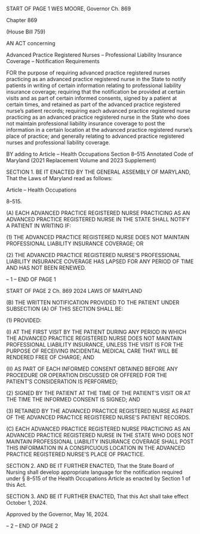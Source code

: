 START OF PAGE 1
WES MOORE, Governor Ch. 869

Chapter 869

(House Bill 759)

AN ACT concerning

Advanced Practice Registered Nurses – Professional Liability Insurance
Coverage – Notification Requirements

FOR the purpose of requiring advanced practice registered nurses practicing as an
advanced practice registered nurse in the State to notify patients in writing of certain
information relating to professional liability insurance coverage; requiring that the
notification be provided at certain visits and as part of certain informed consents,
signed by a patient at certain times, and retained as part of the advanced practice
registered nurse’s patient records; requiring each advanced practice registered nurse
practicing as an advanced practice registered nurse in the State who does not
maintain professional liability insurance coverage to post the information in a
certain location at the advanced practice registered nurse’s place of practice; and
generally relating to advanced practice registered nurses and professional liability
coverage.

BY adding to
Article – Health Occupations
Section 8–515
Annotated Code of Maryland
(2021 Replacement Volume and 2023 Supplement)

SECTION 1. BE IT ENACTED BY THE GENERAL ASSEMBLY OF MARYLAND,
That the Laws of Maryland read as follows:

Article – Health Occupations

8–515.

(A) EACH ADVANCED PRACTICE REGISTERED NURSE PRACTICING AS AN
ADVANCED PRACTICE REGISTERED NURSE IN THE STATE SHALL NOTIFY A PATIENT
IN WRITING IF:

(1) THE ADVANCED PRACTICE REGISTERED NURSE DOES NOT
MAINTAIN PROFESSIONAL LIABILITY INSURANCE COVERAGE; OR

(2) THE ADVANCED PRACTICE REGISTERED NURSE’S PROFESSIONAL
LIABILITY INSURANCE COVERAGE HAS LAPSED FOR ANY PERIOD OF TIME AND HAS
NOT BEEN RENEWED.

– 1 –
END OF PAGE 1

START OF PAGE 2
Ch. 869 2024 LAWS OF MARYLAND

(B) THE WRITTEN NOTIFICATION PROVIDED TO THE PATIENT UNDER
SUBSECTION (A) OF THIS SECTION SHALL BE:

(1) PROVIDED:

(I) AT THE FIRST VISIT BY THE PATIENT DURING ANY PERIOD
IN WHICH THE ADVANCED PRACTICE REGISTERED NURSE DOES NOT MAINTAIN
PROFESSIONAL LIABILITY INSURANCE, UNLESS THE VISIT IS FOR THE PURPOSE OF
RECEIVING INCIDENTAL MEDICAL CARE THAT WILL BE RENDERED FREE OF
CHARGE; AND

(II) AS PART OF EACH INFORMED CONSENT OBTAINED BEFORE
ANY PROCEDURE OR OPERATION DISCUSSED OR OFFERED FOR THE PATIENT’S
CONSIDERATION IS PERFORMED;

(2) SIGNED BY THE PATIENT AT THE TIME OF THE PATIENT’S VISIT OR
AT THE TIME THE INFORMED CONSENT IS SIGNED; AND

(3) RETAINED BY THE ADVANCED PRACTICE REGISTERED NURSE AS
PART OF THE ADVANCED PRACTICE REGISTERED NURSE’S PATIENT RECORDS.

(C) EACH ADVANCED PRACTICE REGISTERED NURSE PRACTICING AS AN
ADVANCED PRACTICE REGISTERED NURSE IN THE STATE WHO DOES NOT MAINTAIN
PROFESSIONAL LIABILITY INSURANCE COVERAGE SHALL POST THIS INFORMATION
IN A CONSPICUOUS LOCATION IN THE ADVANCED PRACTICE REGISTERED NURSE’S
PLACE OF PRACTICE.

SECTION 2. AND BE IT FURTHER ENACTED, That the State Board of Nursing
shall develop appropriate language for the notification required under § 8–515 of the Health
Occupations Article as enacted by Section 1 of this Act.

SECTION 3. AND BE IT FURTHER ENACTED, That this Act shall take effect
October 1, 2024.

Approved by the Governor, May 16, 2024.

– 2 –
END OF PAGE 2